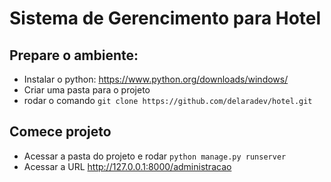 # Sistema de Gerencimento para Hotel

## Prepare o ambiente: 
- Instalar o python: https://www.python.org/downloads/windows/
- Criar uma pasta para o projeto
- rodar o comando ``git clone https://github.com/delaradev/hotel.git``

## Comece projeto
- Acessar a pasta do projeto e rodar ``python manage.py runserver``
- Acessar a URL http://127.0.0.1:8000/administracao